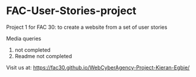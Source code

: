 # FAC-User-Stories-project
Project 1 for FAC 30: to create a website from a set of user stories

Media queries
1. not completed
2. Readme not completed

Visit us at:
https://fac30.github.io/WebCyberAgency-Project-Kieran-Egbie/
